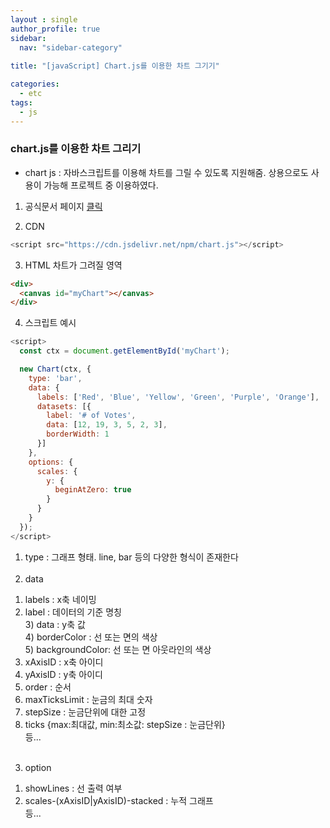 ```yaml
---
layout : single
author_profile: true
sidebar: 
  nav: "sidebar-category"
  
title: "[javaScript] Chart.js를 이용한 차트 그기기"

categories:
  - etc
tags:
  - js
---
```


### chart.js를 이용한 차트 그리기
- chart js : 자바스크립트를 이용해 차트를 그릴 수 있도록 지원해줌. 상용으로도 사용이 가능해 프로젝트 중 이용하였다.<BR>

1. 공식문서 페이지
[클릭](https://www.chartjs.org/)

2. CDN
```javascript
<script src="https://cdn.jsdelivr.net/npm/chart.js"></script>
```

3. HTML 차트가 그려질 영역
```HTML
<div>
  <canvas id="myChart"></canvas>
</div>
```

4. 스크립트 예시
```javascript
<script>
  const ctx = document.getElementById('myChart');

  new Chart(ctx, {
    type: 'bar',
    data: {
      labels: ['Red', 'Blue', 'Yellow', 'Green', 'Purple', 'Orange'],
      datasets: [{
        label: '# of Votes',
        data: [12, 19, 3, 5, 2, 3],
        borderWidth: 1
      }]
    },
    options: {
      scales: {
        y: {
          beginAtZero: true
        }
      }
    }
  });
</script>
```

1. type : 그래프 형태. line, bar 등의 다양한 형식이 존재한다<BR><BR>
2. data<BR>
  1) labels : x축 네이밍<BR>
  2) label : 데이터의 기준 명칭<BR>
	3) data : y축 값<BR>
	4) borderColor : 선 또는 면의 색상<BR>
	5) backgroundColor: 선 또는 면 아웃라인의 색상<BR>
  6) xAxisID : x축 아이디<BR>
  7) yAxisID : y축 아이디<BR>
  8) order : 순서<BR>
  9) maxTicksLimit : 눈금의 최대 숫자<BR>
  10) stepSize : 눈금단위에 대한 고정<BR>
  11) ticks {max:최대값, min:최소값: stepSize : 눈금단위}<BR>
  등...<BR><BR>
3. option<BR>
  1) showLines : 선 출력 여부<BR>
  2) scales-(xAxisID|yAxisID)-stacked : 누적 그래프<BR>
  등...
